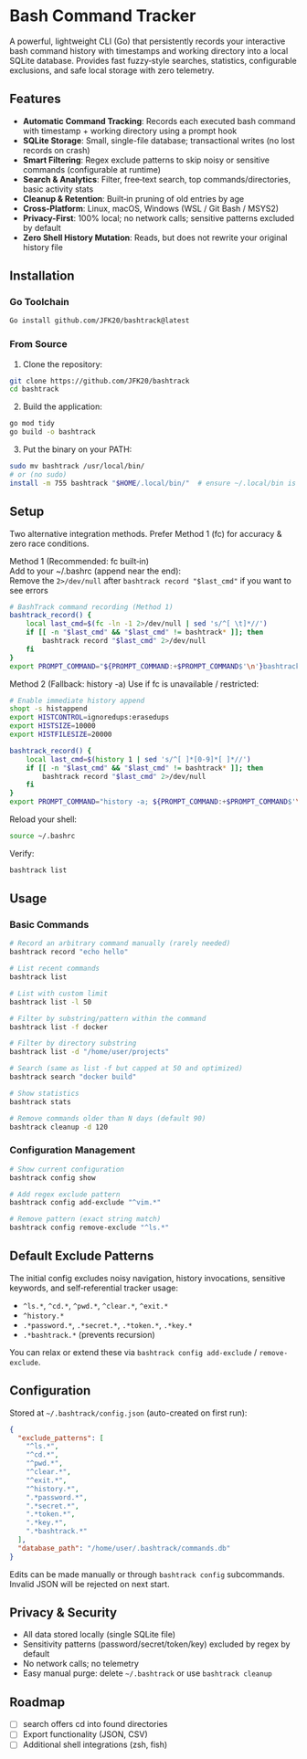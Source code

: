 # Bash Command Tracker

A powerful, lightweight CLI (Go) that persistently records your interactive bash command history with timestamps and working directory into a local SQLite database. Provides fast fuzzy‑style searches, statistics, configurable exclusions, and safe local storage with zero telemetry.

## Features

- **Automatic Command Tracking**: Records each executed bash command with timestamp + working directory using a prompt hook
- **SQLite Storage**: Small, single-file database; transactional writes (no lost records on crash)
- **Smart Filtering**: Regex exclude patterns to skip noisy or sensitive commands (configurable at runtime)
- **Search & Analytics**: Filter, free‑text search, top commands/directories, basic activity stats
- **Cleanup & Retention**: Built‑in pruning of old entries by age
- **Cross-Platform**: Linux, macOS, Windows (WSL / Git Bash / MSYS2)
- **Privacy-First**: 100% local; no network calls; sensitive patterns excluded by default
- **Zero Shell History Mutation**: Reads, but does not rewrite your original history file

## Installation

### Go Toolchain

```bash
Go install github.com/JFK20/bashtrack@latest
```

### From Source

1. Clone the repository:
```bash
git clone https://github.com/JFK20/bashtrack
cd bashtrack
```

2. Build the application:
```bash
go mod tidy
go build -o bashtrack
```

3. Put the binary on your PATH:
```bash
sudo mv bashtrack /usr/local/bin/
# or (no sudo)
install -m 755 bashtrack "$HOME/.local/bin/"  # ensure ~/.local/bin is in PATH
```

## Setup

Two alternative integration methods. Prefer Method 1 (fc) for accuracy & zero race conditions.

Method 1 (Recommended: fc built‑in) \
Add to your ~/.bashrc (append near the end): \
Remove the `2>/dev/null` after `bashtrack record "$last_cmd"` if you want to see errors
```bash
# BashTrack command recording (Method 1)
bashtrack_record() {
    local last_cmd=$(fc -ln -1 2>/dev/null | sed 's/^[ \t]*//')
    if [[ -n "$last_cmd" && "$last_cmd" != bashtrack* ]]; then
        bashtrack record "$last_cmd" 2>/dev/null
    fi
}
export PROMPT_COMMAND="${PROMPT_COMMAND:+$PROMPT_COMMAND$'\n'}bashtrack_record"
```

Method 2 (Fallback: history -a)
Use if fc is unavailable / restricted:
```bash
# Enable immediate history append
shopt -s histappend
export HISTCONTROL=ignoredups:erasedups
export HISTSIZE=10000
export HISTFILESIZE=20000

bashtrack_record() {
    local last_cmd=$(history 1 | sed 's/^[ ]*[0-9]*[ ]*//')
    if [[ -n "$last_cmd" && "$last_cmd" != bashtrack* ]]; then
        bashtrack record "$last_cmd" 2>/dev/null
    fi
}
export PROMPT_COMMAND="history -a; ${PROMPT_COMMAND:+$PROMPT_COMMAND$'\n'}bashtrack_record"
```

Reload your shell:
```bash
source ~/.bashrc
```

Verify:
```bash
bashtrack list
```

## Usage

### Basic Commands

```bash
# Record an arbitrary command manually (rarely needed)
bashtrack record "echo hello"

# List recent commands
bashtrack list

# List with custom limit
bashtrack list -l 50

# Filter by substring/pattern within the command
bashtrack list -f docker

# Filter by directory substring
bashtrack list -d "/home/user/projects"

# Search (same as list -f but capped at 50 and optimized)
bashtrack search "docker build"

# Show statistics
bashtrack stats

# Remove commands older than N days (default 90)
bashtrack cleanup -d 120
```

### Configuration Management

```bash
# Show current configuration
bashtrack config show

# Add regex exclude pattern
bashtrack config add-exclude "^vim.*"

# Remove pattern (exact string match)
bashtrack config remove-exclude "^ls.*"
```

## Default Exclude Patterns

The initial config excludes noisy navigation, history invocations, sensitive keywords, and self‑referential tracker usage:

- `^ls.*`, `^cd.*`, `^pwd.*`, `^clear.*`, `^exit.*`
- `^history.*`
- `.*password.*`, `.*secret.*`, `.*token.*`, `.*key.*`
- `.*bashtrack.*` (prevents recursion)

You can relax or extend these via `bashtrack config add-exclude` / `remove-exclude`.

## Configuration

Stored at `~/.bashtrack/config.json` (auto-created on first run):

```json
{
  "exclude_patterns": [
    "^ls.*",
    "^cd.*",
    "^pwd.*",
    "^clear.*",
    "^exit.*",
    "^history.*",
    ".*password.*",
    ".*secret.*",
    ".*token.*",
    ".*key.*",
    ".*bashtrack.*"
  ],
  "database_path": "/home/user/.bashtrack/commands.db"
}
```

Edits can be made manually or through `bashtrack config` subcommands. Invalid JSON will be rejected on next start.

## Privacy & Security

- All data stored locally (single SQLite file)
- Sensitivity patterns (password/secret/token/key) excluded by regex by default
- No network calls; no telemetry
- Easy manual purge: delete `~/.bashtrack` or use `bashtrack cleanup`

## Roadmap

- [ ] search offers cd into found directories
- [ ] Export functionality (JSON, CSV)
- [ ] Additional shell integrations (zsh, fish)
